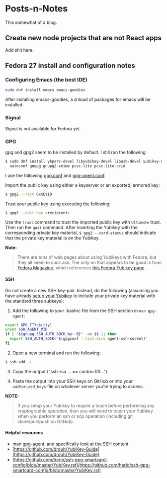 Posts-n-Notes
===========

This somewhat of a blog.

## Create new node projects that are not React apps

Add shit here.

## Fedora 27 install and configuration notes


### Configuring Emacs (the best IDE)

```bash
sudo dnf install emacs emacs-goodies
```

After installing emacs-goodies, a shload of packages for emacs will be installed.

### Signal

Signal is not available for Fedora yet.


### GPG

gpg and gpg2 seem to be installed by default. I still run the following:

```bash
$ sudo dnf install ykpers-devel libyubikey-devel libusb-devel yubikey-manager \
  autoconf gnupg gnupg2-smime pcsc-lite pcsc-lite-ccid 
```

I use the following [gpg.conf](/gpg.conf) and [gpg-agent.conf](/gpg-agent.conf).

Import the public key using either a keyserver or an exported, armored key: 

```bash
$ gpg2 --recv 0xKEYID
```

Trust your public key using executing the following:

```bash
$ gpg2 --edit-key <recipient>
```

Use the `trust` command to trust the imported public key with `Ultimate` trust. Then run the `quit` command. After inserting the Yubikey with the corresponding private key material, `$ gpg2 --card-status` should indicate that the private key material is on the Yubikey.

**Note:**
>There are tons of web pages about using Yubikeys with Fedora, but they all seem to suck ass. The only on that appears to be good is from [Fedora Magazine](https://fedoramagazine.org/using-the-yubikey4-with-fedora/), which references [this Fedora Yubikey page](https://github.com/fedora-infra/ssh-gpg-smartcard-config/blob/master/YubiKey.rst).

#### SSH

Do not create a new SSH key-pair. Instead, do the following (assuming you have already [setup your Yubikey](https://github.com/drduh/YubiKey-Guide) to include your private key material with the standard three subkeys):

1. Add the following to your .bashrc file from the SSH section in `man gpg-agent`:

```bash
export GPG_TTY=$(tty)
unset SSH_AGENT_PID
if [ "${gnupg_SSH_AUTH_SOCK_by:-0}" -ne $$ ]; then
  export SSH_AUTH_SOCK="$(gpgconf --list-dirs agent-ssh-socket)"
fi
```

2. Open a new terminal and run the following:
```bash
$ ssh-add -L
```

3. Copy the output ("ssh-rsa ... == cardno:00...").

4. Paste the output into your SSH keys on GitHub or into your `authorized_keys` file on whatever server you're trying to access.

**NOTE:**
> If you setup your Yubikey to require a touch before performing any cryptographic operation, then you will need to touch your Yubikey when you perform an ssh or scp operation (including git clone/pull/push on GitHub).










#### Helpful resources

- man gpg-agent, and specifically look at the SSH content
- [https://github.com/drduh/YubiKey-Guide](https://github.com/drduh/YubiKey-Guide)
- [https://github.com/herlo/ssh-gpg-smartcard-config/blob/master/YubiKey.rst](https://github.com/herlo/ssh-gpg-smartcard-config/blob/master/YubiKey.rst)
